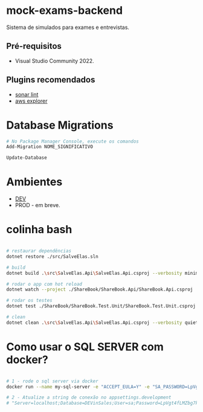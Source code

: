 # mock-exams-backend

Sistema de simulados para exames e entrevistas.

## Pré-requisitos
- Visual Studio Community 2022.

## Plugins recomendados

- [sonar lint](https://marketplace.visualstudio.com/items?itemName=SonarSource.SonarLintforVisualStudio2022)
- [aws explorer](https://marketplace.visualstudio.com/items?itemName=AmazonWebServices.AWSToolkitforVisualStudio2022)


# Database Migrations
```bash
# No Package Manager Console, execute os comandos
Add-Migration NOME_SIGNIFICATIVO

Update-Database
```
# Ambientes 
- [DEV](http://mockexams.sharebook.com.br/swagger)
- PROD - em breve.


# colinha bash

```bash

# restaurar dependências
dotnet restore ./src/SalveElas.sln

# build
dotnet build .\src\SalveElas.Api\SalveElas.Api.csproj --verbosity minimal

# rodar o app com hot reload
dotnet watch --project ./ShareBook/ShareBook.Api/ShareBook.Api.csproj

# rodar os testes
dotnet test ./ShareBook/ShareBook.Test.Unit/ShareBook.Test.Unit.csproj

# clean
dotnet clean .\src\SalveElas.Api\SalveElas.Api.csproj --verbosity quiet

```


# Como usar o SQL SERVER com docker?
```bash

# 1 - rode o sql server via docker
docker run --name my-sql-server -e "ACCEPT_EULA=Y" -e "SA_PASSWORD=LpVgt4fLMZbg7kcp" -p 1433:1433 -d mcr.microsoft.com/mssql/server:2022-latest 

# 2 - Atualize a string de conexão no appsettings.development
# "Server=localhost;Database=DEVinSales;User=sa;Password=LpVgt4fLMZbg7kcp"

```